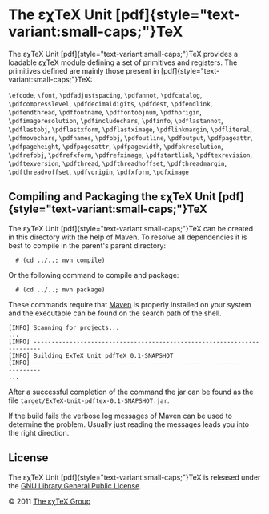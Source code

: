 

The εχTeX Unit [pdf]{style="text-variant:small-caps;"}TeX
=====================================================================

The εχTeX Unit [pdf]{style="text-variant:small-caps;"}TeX
provides a loadable εχTeX module defining a set of primitives and
registers. The primitives defined are mainly those present in
[pdf]{style="text-variant:small-caps;"}TeX:

`\efcode`, `\font`, `\pdfadjustspacing`, `\pdfannot`, `\pdfcatalog`,
`\pdfcompresslevel`, `\pdfdecimaldigits`, `\pdfdest`, `\pdfendlink`,
`\pdfendthread`, `\pdffontname`, `\pdffontobjnum`, `\pdfhorigin`,
`\pdfimageresolution`, `\pdfincludechars`, `\pdfinfo`, `\pdflastannot`,
`\pdflastobj`, `\pdflastxform`, `\pdflastximage`, `\pdflinkmargin`,
`\pdfliteral`, `\pdfmovechars`, `\pdfnames`, `\pdfobj`, `\pdfoutline`,
`\pdfoutput`, `\pdfpageattr`, `\pdfpageheight`, `\pdfpagesattr`,
`\pdfpagewidth`, `\pdfpkresolution`, `\pdfrefobj`, `\pdfrefxform`,
`\pdfrefximage`, `\pdfstartlink`, `\pdftexrevision`, `\pdftexversion`,
`\pdfthread`, `\pdfthreadhoffset`, `\pdfthreadmargin`,
`\pdfthreadvoffset`, `\pdfvorigin`, `\pdfxform`, `\pdfximage`

Compiling and Packaging the εχTeX Unit [pdf]{style="text-variant:small-caps;"}TeX
---------------------------------------------------------------------------------------------

The εχTeX Unit [pdf]{style="text-variant:small-caps;"}TeX
can be created in this directory with the help of Maven. To resolve all
dependencies it is best to compile in the parent\'s parent directory:

      # (cd ../..; mvn compile)

Or the following command to compile and package:

      # (cd ../..; mvn package)

These commands require that [Maven](http://maven.apache.org) is properly
installed on your system and the executable can be found on the search
path of the shell.

``` {.output}
[INFO] Scanning for projects...
...                                                                         
[INFO] ------------------------------------------------------------------------
[INFO] Building ExTeX Unit pdfTeX 0.1-SNAPSHOT
[INFO] ------------------------------------------------------------------------
...
```

After a successful completion of the command the jar can be found as the
file `target/ExTeX-Unit-pdftex-0.1-SNAPSHOT.jar`.

If the build fails the verbose log messages of Maven can be used to
determine the problem. Usually just reading the messages leads you into
the right direction.

License
-------

The εχTeX Unit [pdf]{style="text-variant:small-caps;"}TeX is
released under the [GNU Library General Public License](LICENSE.md).

© 2011 [The εχTeX Group](mailto:extex@dante.de)
